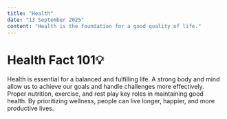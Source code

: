 ```yaml
---
title: "Health"
date: "13 September 2025"
content: "Health is the foundation for a good quality of life."
---
```


# Health Fact 101💡

Health is essential for a balanced and fulfilling life. A strong body and mind allow us to achieve our goals and handle challenges more effectively. Proper nutrition, exercise, and rest play key roles in maintaining good health. By prioritizing wellness, people can live longer, happier, and more productive lives.
